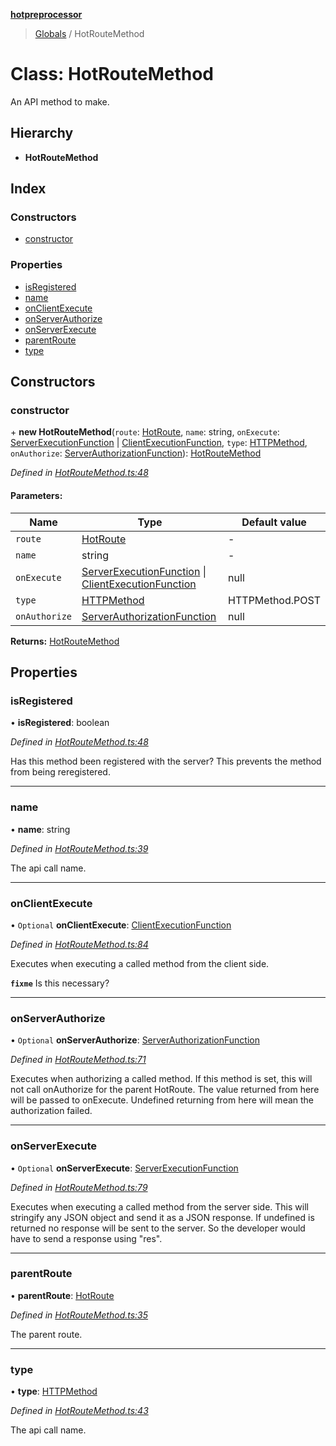 **[hotpreprocessor](../README.md)**

> [Globals](../globals.md) / HotRouteMethod

# Class: HotRouteMethod

An API method to make.

## Hierarchy

* **HotRouteMethod**

## Index

### Constructors

* [constructor](hotroutemethod.md#constructor)

### Properties

* [isRegistered](hotroutemethod.md#isregistered)
* [name](hotroutemethod.md#name)
* [onClientExecute](hotroutemethod.md#onclientexecute)
* [onServerAuthorize](hotroutemethod.md#onserverauthorize)
* [onServerExecute](hotroutemethod.md#onserverexecute)
* [parentRoute](hotroutemethod.md#parentroute)
* [type](hotroutemethod.md#type)

## Constructors

### constructor

\+ **new HotRouteMethod**(`route`: [HotRoute](hotroute.md), `name`: string, `onExecute`: [ServerExecutionFunction](../globals.md#serverexecutionfunction) \| [ClientExecutionFunction](../globals.md#clientexecutionfunction), `type`: [HTTPMethod](../enums/httpmethod.md), `onAuthorize`: [ServerAuthorizationFunction](../globals.md#serverauthorizationfunction)): [HotRouteMethod](hotroutemethod.md)

*Defined in [HotRouteMethod.ts:48](https://github.com/OurFreeLight/HotPreprocessor/blob/5d07e7d/src/HotRouteMethod.ts#L48)*

#### Parameters:

Name | Type | Default value |
------ | ------ | ------ |
`route` | [HotRoute](hotroute.md) | - |
`name` | string | - |
`onExecute` | [ServerExecutionFunction](../globals.md#serverexecutionfunction) \| [ClientExecutionFunction](../globals.md#clientexecutionfunction) | null |
`type` | [HTTPMethod](../enums/httpmethod.md) | HTTPMethod.POST |
`onAuthorize` | [ServerAuthorizationFunction](../globals.md#serverauthorizationfunction) | null |

**Returns:** [HotRouteMethod](hotroutemethod.md)

## Properties

### isRegistered

•  **isRegistered**: boolean

*Defined in [HotRouteMethod.ts:48](https://github.com/OurFreeLight/HotPreprocessor/blob/5d07e7d/src/HotRouteMethod.ts#L48)*

Has this method been registered with the server? This
prevents the method from being reregistered.

___

### name

•  **name**: string

*Defined in [HotRouteMethod.ts:39](https://github.com/OurFreeLight/HotPreprocessor/blob/5d07e7d/src/HotRouteMethod.ts#L39)*

The api call name.

___

### onClientExecute

• `Optional` **onClientExecute**: [ClientExecutionFunction](../globals.md#clientexecutionfunction)

*Defined in [HotRouteMethod.ts:84](https://github.com/OurFreeLight/HotPreprocessor/blob/5d07e7d/src/HotRouteMethod.ts#L84)*

Executes when executing a called method from the client side.

**`fixme`** Is this necessary?

___

### onServerAuthorize

• `Optional` **onServerAuthorize**: [ServerAuthorizationFunction](../globals.md#serverauthorizationfunction)

*Defined in [HotRouteMethod.ts:71](https://github.com/OurFreeLight/HotPreprocessor/blob/5d07e7d/src/HotRouteMethod.ts#L71)*

Executes when authorizing a called method. If this method
is set, this will not call onAuthorize for the parent HotRoute.
The value returned from here will be passed to onExecute.
Undefined returning from here will mean the authorization failed.

___

### onServerExecute

• `Optional` **onServerExecute**: [ServerExecutionFunction](../globals.md#serverexecutionfunction)

*Defined in [HotRouteMethod.ts:79](https://github.com/OurFreeLight/HotPreprocessor/blob/5d07e7d/src/HotRouteMethod.ts#L79)*

Executes when executing a called method from the server side.
This will stringify any JSON object and send it as a JSON response.
If undefined is returned no response will be sent to the server.
So the developer would have to send a response using "res".

___

### parentRoute

•  **parentRoute**: [HotRoute](hotroute.md)

*Defined in [HotRouteMethod.ts:35](https://github.com/OurFreeLight/HotPreprocessor/blob/5d07e7d/src/HotRouteMethod.ts#L35)*

The parent route.

___

### type

•  **type**: [HTTPMethod](../enums/httpmethod.md)

*Defined in [HotRouteMethod.ts:43](https://github.com/OurFreeLight/HotPreprocessor/blob/5d07e7d/src/HotRouteMethod.ts#L43)*

The api call name.
